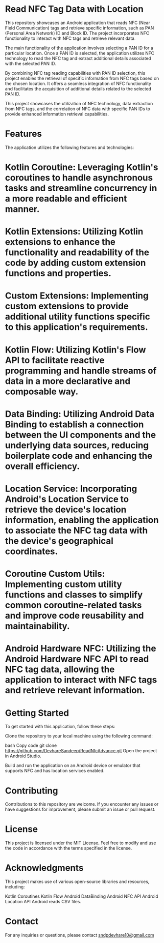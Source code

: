 # Read NFC Tag Data with Location

This repository showcases an Android application that reads NFC (Near Field Communication) tags and retrieve specific information, such as PAN (Personal Area Network) ID and Block ID. The project incorporates NFC functionality to interact with NFC tags and retrieve relevant data.

The main functionality of the application involves selecting a PAN ID for a particular location. Once a PAN ID is selected, the application utilizes NFC technology to read the NFC tag and extract additional details associated with the selected PAN ID.

By combining NFC tag reading capabilities with PAN ID selection, this project enables the retrieval of specific information from NFC tags based on the chosen location. It offers a seamless integration of NFC functionality and facilitates the acquisition of additional details related to the selected PAN ID.

This project showcases the utilization of NFC technology, data extraction from NFC tags, and the correlation of NFC data with specific PAN IDs to provide enhanced information retrieval capabilities.

# Features
The application utilizes the following features and technologies:

# Kotlin Coroutine: Leveraging Kotlin's coroutines to handle asynchronous tasks and streamline concurrency in a more readable and efficient manner.

# Kotlin Extensions: Utilizing Kotlin extensions to enhance the functionality and readability of the code by adding custom extension functions and properties.

# Custom Extensions: Implementing custom extensions to provide additional utility functions specific to this application's requirements.

# Kotlin Flow: Utilizing Kotlin's Flow API to facilitate reactive programming and handle streams of data in a more declarative and composable way.

# Data Binding: Utilizing Android Data Binding to establish a connection between the UI components and the underlying data sources, reducing boilerplate code and enhancing the overall efficiency.

# Location Service: Incorporating Android's Location Service to retrieve the device's location information, enabling the application to associate the NFC tag data with the device's geographical coordinates.

# Coroutine Custom Utils: Implementing custom utility functions and classes to simplify common coroutine-related tasks and improve code reusability and maintainability.

# Android Hardware NFC: Utilizing the Android Hardware NFC API to read NFC tag data, allowing the application to interact with NFC tags and retrieve relevant information.

# Getting Started
To get started with this application, follow these steps:

Clone the repository to your local machine using the following command:

bash
Copy code
git clone https://github.com/DevhareSandeep/ReadNfcAdvance.git
Open the project in Android Studio.

Build and run the application on an Android device or emulator that supports NFC and has location services enabled.

# Contributing
Contributions to this repository are welcome. If you encounter any issues or have suggestions for improvement, please submit an issue or pull request.

# License
This project is licensed under the MIT License. Feel free to modify and use the code in accordance with the terms specified in the license.

# Acknowledgments
This project makes use of various open-source libraries and resources, including:

Kotlin Coroutines
Kotlin Flow
Android DataBinding
Android NFC API
Android Location API
Android reads CSV files.


# Contact
For any inquiries or questions, please contact sndpdevhare10@gmail.com


